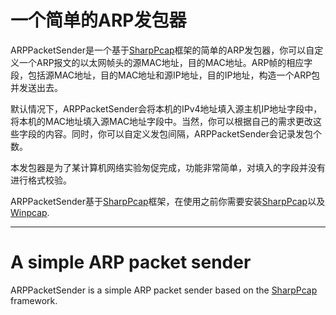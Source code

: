 一个简单的ARP发包器
===
ARPPacketSender是一个基于[SharpPcap](https://github.com/chmorgan/sharppcap)框架的简单的ARP发包器，你可以自定义一个ARP报文的以太网帧头的源MAC地址，目的MAC地址。ARP帧的相应字段，包括源MAC地址，目的MAC地址和源IP地址，目的IP地址，构造一个ARP包并发送出去。

默认情况下，ARPPacketSender会将本机的IPv4地址填入源主机IP地址字段中，将本机的MAC地址填入源MAC地址字段中。当然，你可以根据自己的需求更改这些字段的内容。同时，你可以自定义发包间隔，ARPPacketSender会记录发包个数。

本发包器是为了某计算机网络实验匆促完成，功能非常简单，对填入的字段并没有进行格式校验。

ARPPacketSender基于[SharpPcap](https://github.com/chmorgan/sharppcap)框架，在使用之前你需要安装[SharpPcap](https://github.com/chmorgan/sharppcap)以及[Winpcap](https://github.com/wireshark/winpcap).

---

A simple ARP packet sender
===
ARPPacketSender is a simple ARP packet sender based on the [SharpPcap](https://github.com/chmorgan/sharppcap) framework.

